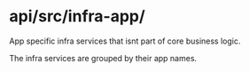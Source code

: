 # api/src/infra-app/
App specific infra services that isnt part of core business logic.

The infra services are grouped by their app names.